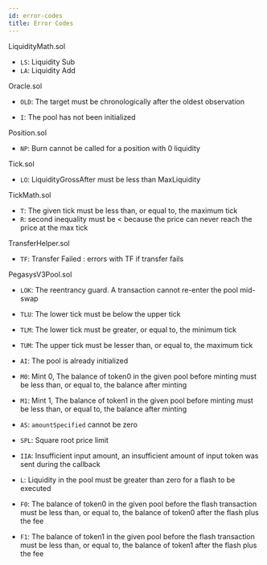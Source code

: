 ```yaml
---
id: error-codes
title: Error Codes
---
```


LiquidityMath.sol

- `LS`: Liquidity Sub
- `LA`: Liquidity Add

Oracle.sol

- `OLD`: The target must be chronologically after the oldest observation

- `I`: The pool has not been initialized

Position.sol

- `NP`: Burn cannot be called for a position with 0 liquidity

Tick.sol

- `LO`: LiquidityGrossAfter must be less than MaxLiquidity

TickMath.sol

- `T`: The given tick must be less than, or equal to, the maximum tick
- `R`: second inequality must be < because the price can never reach the price at the max tick

TransferHelper.sol

- `TF`: Transfer Failed : errors with TF if transfer fails

PegasysV3Pool.sol

- `LOK`: The reentrancy guard. A transaction cannot re-enter the pool mid-swap

- `TLU`: The lower tick must be below the upper tick
- `TLM`: The lower tick must be greater, or equal to, the minimum tick
- `TUM`: The upper tick must be lesser than, or equal to, the maximum tick
- `AI`: The pool is already initialized
- `M0`: Mint 0, The balance of token0 in the given pool before minting must be less than, or equal to, the balance after minting
- `M1`: Mint 1, The balance of token1 in the given pool before minting must be less than, or equal to, the balance after minting
- `AS`: `amountSpecified` cannot be zero
- `SPL`: Square root price limit
- `IIA`: Insufficient input amount, an insufficient amount of input token was sent during the callback
- `L`: Liquidity in the pool must be greater than zero for a flash to be executed
- `F0`: The balance of token0 in the given pool before the flash transaction must be less than, or equal to, the balance of token0 after the flash plus the fee
- `F1`: The balance of token1 in the given pool before the flash transaction must be less than, or equal to, the balance of token1 after the flash plus the fee
